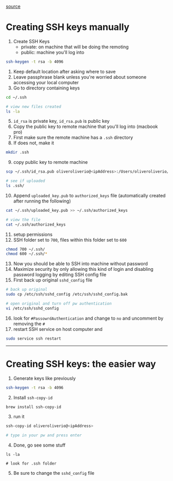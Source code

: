 [source](https://www.youtube.com/watch?v=vpk_1gldOAE)

# Creating SSH keys manually
1. Create SSH Keys
   - private: on machine that will be doing the remoting
   - public: machine you'll log into

```bash
ssh-keygen -t rsa -b 4096
```

1. Keep default location after asking where to save
2. Leave passphrase blank unless you're worried about someone accessing your local computer
3. Go to directory containing keys

```bash
cd ~/.ssh

# view new files created
ls -la
```
5. `id_rsa` is private key, `id_rsa.pub` is public key
6. Copy the public key to remote machine that you'll log into (macbook pro)
7. First make sure the remote machine has a `.ssh` directory
8. If does not, make it

```bash
mkdir .ssh
```
9. copy public key to remote machine

```bash
scp ~/.ssh/id_rsa.pub oliveroliverio@<ipAddress>:/Users/oliveroliverio/.ssh/uploaded_key.pub

# see if uploaded
ls .ssh/
```
10. Append `uploaded_key.pub` to `authorized_keys` file (automatically created after running the following)

```bash
cat ~/.ssh/uploaded_key.pub >> ~/.ssh/authorized_keys

# view the file
cat ~/.ssh/authorized_keys
```
11. setup permissions
12. SSH folder set to `700`, files within this folder set to `600`

```bash
chmod 700 ~/.ssh/
chmod 600 ~/.ssh/*
```

13. Now you should be able to SSH into machine without password
14. Maximize security by only allowing this kind of login and disabling password logging by editing SSH config file
15. First back up original `sshd_config` file

```bash
# back up original
sudo cp /etc/ssh/sshd_config /etc/ssh/sshd_config.bak

# open original and turn off pw authentication
vi /etc/ssh/sshd_config
```

16. look for `#PassowrdAuthentication` and change to `no` and uncomment by removing the `#`
17. restart SSH service on host computer and

```bash
sudo service ssh restart
```
----------------------------------------------------------------

# Creating SSH keys: the easier way

1. Generate keys like previously

```bash
ssh-keygen -t rsa -b 4096
```
2. Install `ssh-copy-id`

```bash
brew install ssh-copy-id
```
3. run it

```bash
ssh-copy-id oliveroliverio@<ipAddress>

# type in your pw and press enter
```

4.  Done, go see some stuff

```
ls -la

# look for .ssh folder

```
5. Be sure to change the `sshd_config` file